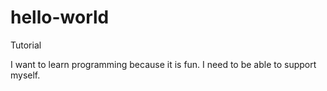 # hello-world
Tutorial

I want to learn programming because it is fun.
I need to be able to support myself.
